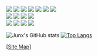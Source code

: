 


![](https://img.shields.io/badge/%E2%9C%8C-CV-green)
![](https://img.shields.io/badge/%E2%9C%8C-ML&DL-green)
![](https://img.shields.io/badge/%E2%9C%8C-Python-green)
![](https://img.shields.io/badge/%E2%9C%8C-C/C++-green)
![](https://img.shields.io/badge/%E2%9C%8C-Shell-green)
![](https://img.shields.io/badge/%E2%9C%8C-Linux-green)
![](https://img.shields.io/badge/%E2%9C%8C-Docker-green)  
![](https://img.shields.io/badge/%E2%9C%8D-AL-blue)
![](https://img.shields.io/badge/%E2%9C%8D-AutoML-blue)
![](https://img.shields.io/badge/%E2%9C%8D-RL-blue)
![](https://img.shields.io/badge/%E2%9C%8D-NLP-blue)  
![](https://img.shields.io/badge/%DB%A9-Android-lightgrey)
![](https://img.shields.io/badge/%DB%A9-Camera-lightgrey)
![](https://img.shields.io/badge/%DB%A9-Hardware-lightgrey)
![](https://img.shields.io/badge/%DB%A9-EmbeddingOS-lightgrey)  




![Junx's GitHub stats](https://github-readme-stats.vercel.app/api?username=junxnone&show_icons=true&hide_border=true&theme=dark&locale=cn&ring_color=0000ff&line_height=24)
[![Top Langs](https://github-readme-stats.vercel.app/api/top-langs/?username=junxnone&layout=compact&hide_border=true&theme=dark&locale=cn&card_width=445&langs_count=8&hide=javascript,html,CSS,SCSS&langs_count=6)](https://github.com/junxnone)
 
[[Site Map](https://junxnone.github.io/markmap.html?md=https://junxnone.github.io/sitemap.md)]


